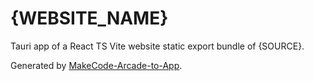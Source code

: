 # {WEBSITE_NAME}

Tauri app of a React TS Vite website static export bundle of {SOURCE}.

Generated by
[MakeCode-Arcade-to-App](https://github.com/UnsignedArduino/MakeCode-Arcade-to-App).
